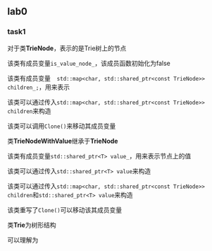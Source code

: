 ## lab0

### task1

对于类**TrieNode**，表示的是Trie树上的节点

该类有成员变量`is_value_node_`，该成员函数初始化为false

该类有成员变量`  std::map<char, std::shared_ptr<const TrieNode>> children_;`，用来表示

该类可以通过传入`std::map<char, std::shared_ptr<const TrieNode>> children`来构造

该类可以调用`Clone()`来移动其成员变量





类**TrieNodeWithValue**继承于**TrieNode**

该类有成员变量`std::shared_ptr<T> value_`，用来表示节点上的值

该类可以通过传入`std::shared_ptr<T> value`来构造

该类可以通过传入`std::map<char, std::shared_ptr<const TrieNode>> children`和`std::shared_ptr<T> value`来构造

该类重写了`Clone()`可以移动该其成员变量



类**Trie**为树形结构

可以理解为